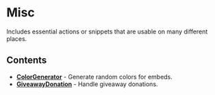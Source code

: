 # Misc
Includes essential actions or snippets that are usable on many different places.

## Contents
* **[ColorGenerator](./ColorGenerator)** - Generate random colors for embeds.
* **[GiveawayDonation](./GiveawayDonation)** - Handle giveaway donations.

